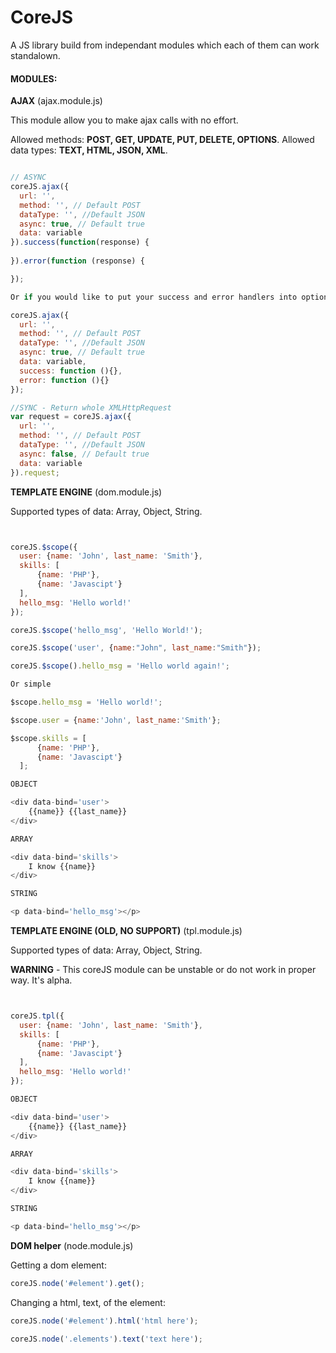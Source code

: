 # CoreJS

  A JS library build from independant modules which each of them can work standalown.

#### MODULES:

  **AJAX** (ajax.module.js)

  This module allow you to make ajax calls with no effort. 

  Allowed methods: **POST, GET, UPDATE, PUT, DELETE, OPTIONS**.
  Allowed data types: **TEXT, HTML, JSON, XML**.
    
  ```js
  
  // ASYNC
  coreJS.ajax({
    url: '',
    method: '', // Default POST
    dataType: '', //Default JSON
    async: true, // Default true
    data: variable
  }).success(function(response) {
    
  }).error(function (response) {
  
  });
  
Or if you would like to put your success and error handlers into options object, now you can do it :-)
  
  coreJS.ajax({
    url: '',
    method: '', // Default POST
    dataType: '', //Default JSON
    async: true, // Default true
    data: variable,
    success: function (){},
    error: function (){}
  });
  
  //SYNC - Return whole XMLHttpRequest
  var request = coreJS.ajax({
    url: '',
    method: '', // Default POST
    dataType: '', //Default JSON
    async: false, // Default true
    data: variable
  }).request;
  ```
  
   **TEMPLATE ENGINE** (dom.module.js)
   
   Supported types of data: Array, Object, String.
    
  ```js
  

  coreJS.$scope({
    user: {name: 'John', last_name: 'Smith'},
    skills: [
        {name: 'PHP'},
        {name: 'Javascipt'}
    ],
    hello_msg: 'Hello world!'
  });
  
  coreJS.$scope('hello_msg', 'Hello World!');
  
  coreJS.$scope('user', {name:"John", last_name:"Smith"});
  
  coreJS.$scope().hello_msg = 'Hello world again!';
  
  Or simple
  
  $scope.hello_msg = 'Hello world!';
  
  $scope.user = {name:'John', last_name:'Smith'};
  
  $scope.skills = [
        {name: 'PHP'},
        {name: 'Javascipt'}
    ];
  
  OBJECT
  
  <div data-bind='user'>
      {{name}} {{last_name}}
  </div>
  
  ARRAY
  
  <div data-bind='skills'>
      I know {{name}}
  </div>
  
  STRING
  
  <p data-bind='hello_msg'></p>
  
  ```
  
   **TEMPLATE ENGINE (OLD, NO SUPPORT)** (tpl.module.js)
   
   Supported types of data: Array, Object, String.
   
   **WARNING** - This coreJS module can be unstable or do not work in proper way. It's alpha.
    
  ```js
  

  coreJS.tpl({
    user: {name: 'John', last_name: 'Smith'},
    skills: [
        {name: 'PHP'},
        {name: 'Javascipt'}
    ],
    hello_msg: 'Hello world!'
  });
  
  OBJECT
  
  <div data-bind='user'>
      {{name}} {{last_name}}
  </div>
  
  ARRAY
  
  <div data-bind='skills'>
      I know {{name}}
  </div>
  
  STRING
  
  <p data-bind='hello_msg'></p>
  
  ```

**DOM helper** (node.module.js)

Getting a dom element:
    
  ```js
  coreJS.node('#element').get();
  ```
  
  Changing a html, text, of the element:
    
  ```js
  coreJS.node('#element').html('html here');
  
  coreJS.node('.elements').text('text here');
  ```

